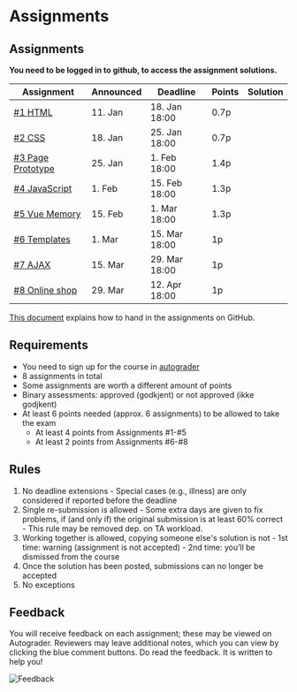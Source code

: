 # Assignments


## Assignments

**You need to be logged in to github, to access the assignment solutions.**

| Assignment               | Announced | Deadline      | Points | Solution |
|--------------------------|-----------|---------------|--------|----------|
| [#1 HTML](assignment-1/) | 11. Jan   | 18. Jan 18:00 | 0.7p   |          |
| [#2 CSS]()               | 18. Jan   | 25. Jan 18:00 | 0.7p   |          |
| [#3 Page Prototype]()    | 25. Jan   | 1.  Feb 18:00 | 1.4p   |          |
| [#4 JavaScript]()        | 1.  Feb   | 15. Feb 18:00 | 1.3p   |          |
| [#5 Vue Memory]()        | 15. Feb   | 1.  Mar 18:00 | 1.3p   |          |
| [#6 Templates]()         | 1.  Mar   | 15. Mar 18:00 | 1p     |          |
| [#7 AJAX]()              | 15. Mar   | 29. Mar 18:00 | 1p     |          |
| [#8 Online shop]()       | 29. Mar   | 12. Apr 18:00 | 1p     |          |


[This document](../info/autograder.md) explains how to hand in the assignments on GitHub.

## Requirements

  - You need to sign up for the course in [autograder](https://uis.itest.run)
  - 8 assignments in total
  - Some assignments are worth a different amount of points
  - Binary assessments: approved (godkjent) or not approved (ikke godjkent)
  - At least 6 points needed (approx. 6 assignments) to be allowed to take the exam
    - At least 4 points from Assignments #1-#5
    - At least 2 points from Assignments #6-#8

## Rules

  1. No deadline extensions
    - Special cases (e.g., illness) are only considered if reported before the deadline
  2. Single re-submission is allowed
    - Some extra days are given to fix problems, if (and only if) the original submission is at least 60% correct
    - This rule may be removed dep. on TA workload.
  3. Working together is allowed, copying someone else's solution is not
    - 1st time: warning (assignment is not accepted)
    - 2nd time: you’ll be dismissed from the course
  4. Once the solution has been posted, submissions can no longer be accepted
  5. No exceptions


## Feedback

You will receive feedback on each assignment; these may be viewed on Autograder. Reviewers may leave additional notes, which you can view by clicking the blue comment buttons.
Do read the feedback. It is written to help you!

![Feedback](assignments_feedback.png)


